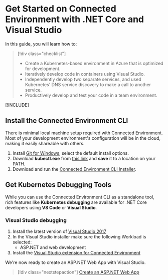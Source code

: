 # Get Started on Connected Environment with .NET Core and Visual Studio

In this guide, you will learn how to:

> [!div class="checklist"]
> * Create a Kubernetes-based environment in Azure that is optimized for development.
> * Iteratively develop code in containers using Visual Studio.
> * Independently develop two separate services, and used Kubernetes' DNS service discovery to make a call to another service.
> * Productively develop and test your code in a team environment.

[!INCLUDE[](common/see-troubleshooting.md)]

## Install the Connected Environment CLI
There is minimal local machine setup required with Connected Environment. Most of your development environment's configuration will be in the cloud, making it easily shareable with others.

1. Install [Git for Windows](https://git-scm.com/downloads), select the default install options. 
1. Download **kubectl.exe** from [this link](https://storage.googleapis.com/kubernetes-release/release/v1.9.0/bin/windows/amd64/kubectl.exe) and **save** it to a location on your PATH.
1. Download and run the [Connected Environment CLI Installer](https://aka.ms/get-vsce-windows). 

## Get Kubernetes Debugging Tools
While you can use the Connected Environment CLI as a standalone tool, rich features like **Kubernetes debugging** are available for .NET Core developers using **VS Code** or **Visual Studio**.

### Visual Studio debugging 
1. Install the latest version of [Visual Studio 2017](https://www.visualstudio.com/vs/)
1. In the Visual Studio installer make sure the following Workload is selected:
    * ASP.NET and web development
1. Install the [Visual Studio extension for Connected Environment](https://aka.ms/get-vsce-visualstudio)

We're now ready to create an ASP.NET Web App with Visual Studio.

> [!div class="nextstepaction"]
> [Create an ASP.NET Web App](get-started-netcore-visualstudio-02.md)